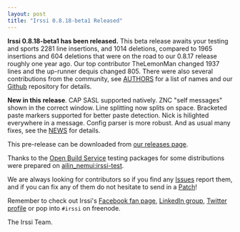 ```yaml
---
layout: post
title: "Irssi 0.8.18-beta1 Released"
---
```


**Irssi 0.8.18-beta1 has been released.** This beta release awaits your
testing and sports 2281 line insertions, and 1014 deletions, compared
to 1965 insertions and 604 deletions that were on the road to our
0.8.17 release roughly one year ago. Our top contributor TheLemonMan
changed 1937 lines and the up-runner dequis changed 805. There were
also several contributions from the community, see
[AUTHORS](https://raw.githubusercontent.com/irssi/irssi/master/AUTHORS)
for a list of names and our [Github](https://github.com/irssi/irssi)
repository for details.

**New in this release**. CAP SASL supported natively. ZNC "self
messages" shown in the correct window. Line splitting now splits on
space. Bracketed paste markers supported for better paste
detection. Nick is hilighted everywhere in a message. Config parser is
more robust. And as usual many fixes, see the
[NEWS](https://raw.githubusercontent.com/irssi/irssi/0.8.18-beta1/NEWS)
for details.


This pre-release can be downloaded from
[our releases page](https://github.com/irssi/irssi/releases).

Thanks to the [Open Build Service](https://build.opensuse.org/) testing packages for some distributions were prepared on [ailin_nemui:irssi-test](https://download.opensuse.org/repositories/home:/ailin_nemui:/irssi-test/).

We are always looking for contributors so if you find any
[Issues](https://github.com/irssi/irssi/issues) report them, and if
you can fix any of them do not hesitate to send in a
[Patch](https://github.com/irssi/irssi/pulls)!

Remember to check out Irssi's [Facebook fan page](https://facebook.com/irssi),
[LinkedIn group](https://www.linkedin.com/groups?gid=147751), [Twitter
profile](https://twitter.com/IrssiProject) or pop into `#irssi` on freenode.

The Irssi Team.
